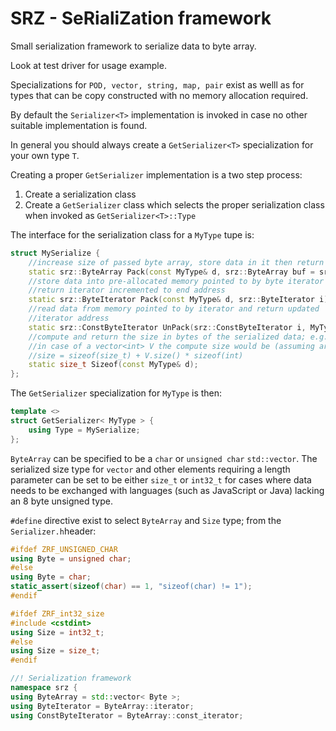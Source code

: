 # SRZ - SeRialiZation framework
Small serialization framework to serialize data to byte array.

Look at test driver for usage example.

Specializations for `POD, vector, string, map, pair` exist as welll as for types that can be 
copy constructed with no memory allocation required.

By default the `Serializer<T>` implementation is invoked in case no other suitable
implementation is found.

In general you should always create a `GetSerializer<T>` specialization for
your own type `T`.

Creating a proper `GetSerializer` implementation is a two step process:

1.  Create a serialization class
2.  Create a `GetSerializer` class which selects the proper serialization class when invoked as `GetSerializer<T>::Type`

The interface for the serialization class for a `MyType` tupe is:

```c++
struct MySerialize {
    //increase size of passed byte array, store data in it then return new copy
    static srz::ByteArray Pack(const MyType& d, srz::ByteArray buf = srz::ByteArray());
    //store data into pre-allocated memory pointed to by byte iterator and
    //return iterator incremented to end address
    static srz::ByteIterator Pack(const MyType& d, srz::ByteIterator i);
    //read data from memory pointed to by iterator and return updated
    //iterator address
    static srz::ConstByteIterator UnPack(srz::ConstByteIterator i, MyType& d);
    //compute and return the size in bytes of the serialized data; e.g.
    //in case of a vector<int> V the compute size would be (assuming array size is serialized as size_t)
    //size = sizeof(size_t) + V.size() * sizeof(int) 
    static size_t Sizeof(const MyType& d);
};
```
The `GetSerializer` specialization for `MyType` is then:
```c++
template <>
struct GetSerializer< MyType > {
    using Type = MySerialize;
};
```
`ByteArray` can be specified to be a `char` or `unsigned char` `std::vector`.
The serialized size type for `vector` and other elements requiring a length parameter can be set to be either `size_t` or `int32_t` for cases where data needs to be exchanged with languages (such as JavaScript or Java) lacking an 8 byte unsigned type.

`#define` directive exist to select `ByteArray` and `Size` type; from the `Serializer.h`header:

```c++
#ifdef ZRF_UNSIGNED_CHAR
using Byte = unsigned char;
#else
using Byte = char;
static_assert(sizeof(char) == 1, "sizeof(char) != 1");
#endif

#ifdef ZRF_int32_size
#include <cstdint>
using Size = int32_t;
#else
using Size = size_t;
#endif

//! Serialization framework
namespace srz {
using ByteArray = std::vector< Byte >;
using ByteIterator = ByteArray::iterator;
using ConstByteIterator = ByteArray::const_iterator;
```










